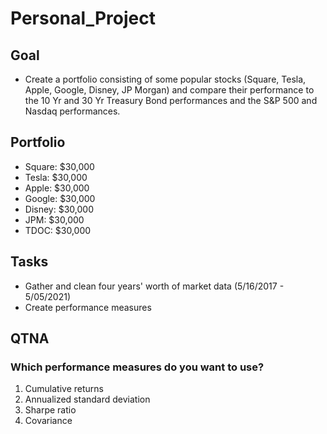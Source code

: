 # Personal_Project

## Goal
* Create a portfolio consisting of some popular stocks (Square, Tesla, Apple, Google, Disney, JP Morgan) and compare their performance to the 10 Yr and 30 Yr Treasury Bond performances and the S&P 500 and Nasdaq performances. 

## Portfolio
* Square: $30,000
* Tesla: $30,000
* Apple: $30,000
* Google: $30,000
* Disney: $30,000
* JPM: $30,000
* TDOC: $30,000

## Tasks
* Gather and clean four years' worth of market data (5/16/2017 - 5/05/2021)
* Create performance measures

## QTNA
### Which performance measures do you want to use?
1) Cumulative returns
2) Annualized standard deviation
3) Sharpe ratio
4) Covariance
